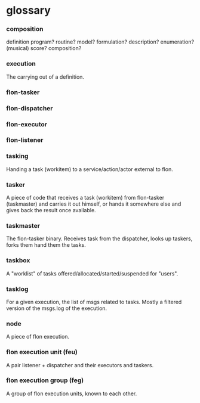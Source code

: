 
# glossary


### composition

definition
program? routine? model? formulation? description?
enumeration? (musical) score? composition?

### execution

The carrying out of a definition.

### flon-tasker
### flon-dispatcher
### flon-executor
### flon-listener

### tasking

Handing a task (workitem) to a service/action/actor external to flon.

### tasker

A piece of code that receives a task (workitem) from flon-tasker (taskmaster) and carries it out himself, or hands it somewhere else and gives back the result once available.

### taskmaster

The flon-tasker binary. Receives task from the dispatcher, looks up taskers, forks them hand them the tasks.

### taskbox

A "worklist" of tasks offered/allocated/started/suspended for "users".

### tasklog

For a given execution, the list of msgs related to tasks. Mostly a filtered version of the msgs.log of the execution.

### node

A piece of flon execution.

### flon execution unit (feu)

A pair listener + dispatcher and their executors and taskers.

### flon execution group (feg)

A group of flon execution units, known to each other.

